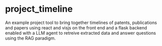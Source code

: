 # project_timeline
An example project tool to bring together timelines of patents, publications and papers using react and visjs on the front end and a flask backend enabled with a LLM agent to retreive extracted data and answer questions using the RAG paradigm.
